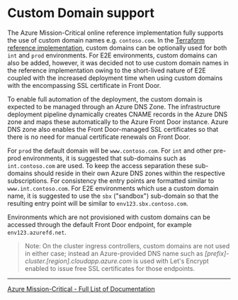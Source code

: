 # Custom Domain support

The Azure Mission-Critical online reference implementation fully supports the use of custom domain names e.g. `contoso.com`. In the [Terraform reference implementation](/src/infra/workload/README.md), custom domains can be optionally used for both `int` and `prod` environments. For E2E environments, custom domains can also be added, however, it was decided not to use custom domain names in the reference implementation owing to the short-lived nature of E2E coupled with the increased deployment time when using custom domains with the encompassing SSL certificate in Front Door.

To enable full automation of the deployment, the custom domain is expected to be managed through an Azure DNS Zone. The infrastructure deployment pipeline dynamically creates CNAME records in the Azure DNS zone and maps these automatically to the Azure Front Door instance. Azure DNS zone also enables the Front Door-managed SSL certificates so that there is no need for manual certificate renewals on Front Door.

For `prod` the default domain will be `www.contoso.com`. For `int` and other pre-prod environments, it is suggested that sub-domains such as `int.contoso.com` are used. To keep the access separation these sub-domains should reside in their own Azure DNS zones within the respective subscriptions. For consistency the entry points are formatted similar to `www.int.contoso.com`. For E2E environments which use a custom domain name, it is suggested to use the `sbx` ("sandbox") sub-domain so that the resulting entry point will be similar to `env123.sbx.contoso.com`.

Environments which are not provisioned with custom domains can be accessed through the default Front Door endpoint, for example `env123.azurefd.net`.

> Note: On the cluster ingress controllers, custom domains are not used in either case; instead an Azure-provided DNS name such as _[prefix]-cluster.[region].cloudapp.azure.com_ is used with Let's Encrypt enabled to issue free SSL certificates for those endpoints.

---
[Azure Mission-Critical - Full List of Documentation](/docs/README.md)
